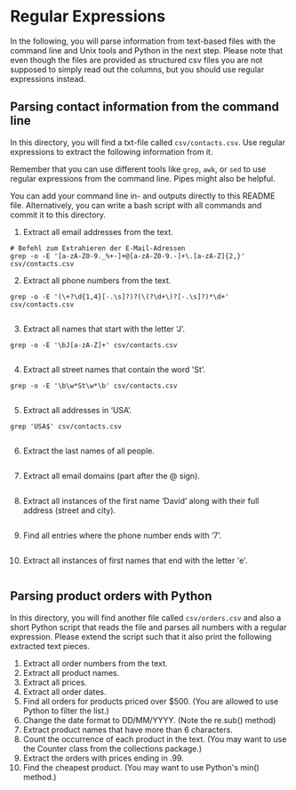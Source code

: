 # Regular Expressions

In the following, you will parse information from text-based files with the command line and Unix tools and Python in the next step. Please note that even though the files are provided as structured csv files you are not supposed to simply read out the columns, but you should use regular expressions instead.

## Parsing contact information from the command line

In this directory, you will find a txt-file called `csv/contacts.csv`. Use regular expressions to extract the following information from it.

Remember that you can use different tools like `grep`, `awk`, or `sed` to use regular expressions from the command line. Pipes might also be helpful. 

You can add your command line in- and outputs directly to this README file. Alternatively, you can write a bash script with all commands and commit it to this directory.

1. Extract all email addresses from the text.
```
# Befehl zum Extrahieren der E-Mail-Adressen
grep -o -E '[a-zA-Z0-9._%+-]+@[a-zA-Z0-9.-]+\.[a-zA-Z]{2,}' csv/contacts.csv

``` 
2. Extract all phone numbers from the text.
```
grep -o -E '(\+?\d{1,4}[-.\s]?)?(\(?\d+\)?[-.\s]?)*\d+' csv/contacts.csv


``` 
3. Extract all names that start with the letter ‘J’.
```
grep -o -E '\bJ[a-zA-Z]+' csv/contacts.csv


``` 
4. Extract all street names that contain the word 'St'.
```
grep -o -E '\b\w*St\w*\b' csv/contacts.csv


``` 
5. Extract all addresses in ‘USA’.
```
grep 'USA$' csv/contacts.csv


``` 
6. Extract the last names of all people.
``` 

``` 
7. Extract all email domains (part after the @ sign).
``` 

``` 
8.	Extract all instances of the first name ‘David’ along with their full address (street and city).
``` 

``` 
9.	Find all entries where the phone number ends with ‘7’.
``` 

``` 
10.	Extract all instances of first names that end with the letter 'e'.
``` 

``` 

## Parsing product orders with Python

In this directory, you will find another file called `csv/orders.csv` and also a short Python script that reads the file and parses all numbers with a regular expression. Please extend the script such that it also print the following extracted text pieces.

1.	Extract all order numbers from the text. 
2.	Extract all product names.
3.	Extract all prices.
4.	Extract all order dates.
5.	Find all orders for products priced over $500. (You are allowed to use Python to filter the list.)
6.	Change the date format to DD/MM/YYYY. (Note the re.sub() method)
7.	Extract product names that have more than 6 characters.
8.	Count the occurrence of each product in the text. (You may want to use the Counter class from the collections package.)
9.	Extract the orders with prices ending in .99.
10.	Find the cheapest product. (You may want to use Python's min() method.)
